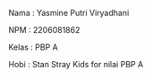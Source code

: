 Nama    : Yasmine Putri Viryadhani

NPM     : 2206081862

Kelas   : PBP A

Hobi    : Stan Stray Kids for nilai PBP A